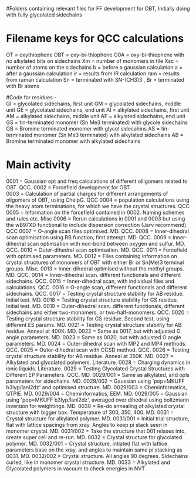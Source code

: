 #Folders containing relevant files for FF development for OBT,  Initially doing with fully glycolated sidechains

# Filename keys for QCC calculations
OT = oxythiophene
OBT = oxy-bi-thiophene
O0A = oxy-bi-thiophene with no alkylated bits on sidechains
Xm = number of monomers in file 
Xsc = number of atoms on the sidechains
b = before a gaussian calculation
a = after a gaussian calculation
ir = results from IR calculation
ram = results from raman calculation
Sn = terminated with SN-(CH3)3 , Br = terminated with Br atoms

#Code for residues - 	
GI = glycolated sidechains, first unit
GM = glycolated sidechains, middle unit
GE = glycolated sidechains, end unit
AI = alkylated sidechains, first unit
AM = alkylated sidechains, middle unit
AF = alkylated sidechains, end unit
GS = tin-terminated monomer (Sn Me3 terminated) with glycole sidechains
GB = Bromine terminated monomer with glycol sidecahins
AS = tin-terminated monomer (Sn Me3 terminated) with alkylated sidechains
AB = Bromine terminated monomer with alkylated sidechains

# Main activity 
0001 = Gaussian opt and freq calculations of different olligomers related to OBT. QCC.
0002 = Forcefield development for OBT.  
0003 = Calculation of partial charges for different arrangements of oligomers of OBT, using ChelpG. QCC
0004 = population calculations using the heavy atom terminations, for which we have the crystal structures. QCC
0005 = Information on the forcefield contained in 0002.  Naming schemes and rules etc. Misc
0006 = Rerun calculations in 0001 and 0003 but using the wB97XD functional to include dispersion correction (Jarv recommend). QCC
0007 = O-angle scan files optimised. MD. QCC.
0008 = Inner-dihedral scan optimisation using RB function, first attempt. MD. QCC.
0009 = Inner-dihedral scan optimsation with non-bond between oxygen and sulfur. MD. QCC.
0010 = Outer-dihedral scan optimisation. MD. QCC.
0011 = Forcefield with optimised parameters. MD. 
0012 = Files containing information on crystal structures of monomers of OBT with either Br or Sn(Me)3 terminal groups. Misc.
0013 = Inner-dihedral optimised without the methyl groups. MD. QCC.
0014 = Inner-dihedral scan. different functionals and different sidechains. QCC.
0015 = Inner-dihedral scan, with individual files and calculations. QCC.
0016 = O-angle scan, different functionals and different sidechains. QCC.
0017 = Testing crystal structure stability for AB residue.  Initial test. MD.
0018 = Testing crystal structure stability for GS residue.  Initial test. MD. 
0019 = Outer-dihedral scan. different functionals, different sidechains and either two-monomers, or two-half-monomers. QCC.
0020 = Testing crystal structure stability for GS residue.  Second test, using different ES params. MD. 
0021 = Testing crystal structure stability for AB residue.  Anneal at 400K. MD. 
0022 = Same as 0017, but with adjusted O angle parameters. MD. 
0023 = Same as 0020, but with adjusted O angle parameters. MD. 
0024 = Outer-dihedral scan with MP2 and MP4 methods. QCC.
0025 = Outer-dihedral scan with CCSD method. QCC.
0026 = Testing crystal structure stability for AB residue.  Anneal at 350K. MD.
0027 = Alkylated and glycolated polymers. Literature.
0028 = Charging dynamics in ionic liquids. Literature.
0029 = Testing Glycolated Crystal Structures with Different EP Parameters. QCC. MD.
	0029/001 = Same as alkylated, and opls parameters for sidechains. MD.
	0029/002 = Gaussian using 'pop=MKUFF b3lyp/lanl2dz' and optimised structure. MD.
	0029/003 = Cheminformatics, QTPIE. MD.
	0029/004 = Cheminformatics, EEM. MD.
	0029/005 = Gaussian using 'pop=MKUFF b3lyp/lanl2dz', averaged over dihedral using boltzmann inversion for weightings. MD.
0030 = Re-do annealing of alkylated crystal structure with bigger box. Temperature of 300, 350, 400. MD.
0031 = Crystal structure for alkylated polymer. MD.
	0031/001 = Initial trial structure, flat with lattice spacings from xray.  Angles to keep pi stack seen in monomer crystal. MD.
	0031/002 = Take the structure that 001 relaxes into, create super cell and re-run.  MD.
0032 = Crystal structure for glycolated polymer. MD.
	0032/001 = Crystal structure, intiated flat with lattice parameters base on the xray, and angles to maintain same pi stacking as 0031. MD.
	0032/002 = Crystal structure.  All angles 90 degrees.  Sidechains curled, like in monomer crystal structure. MD.
0033 = Alkylated and Glycolated polymers in vacuum to check energies in NVT
